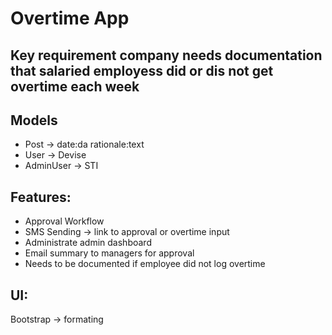 # Overtime App

## Key requirement company needs documentation that salaried employess did or dis not get overtime each week

## Models
- Post -> date:da rationale:text
- User -> Devise
- AdminUser -> STI

## Features:
- Approval Workflow
- SMS Sending -> link to approval or overtime input
- Administrate admin dashboard
- Email summary to managers for approval
- Needs to be documented if employee did not log overtime

## UI:
Bootstrap -> formating
